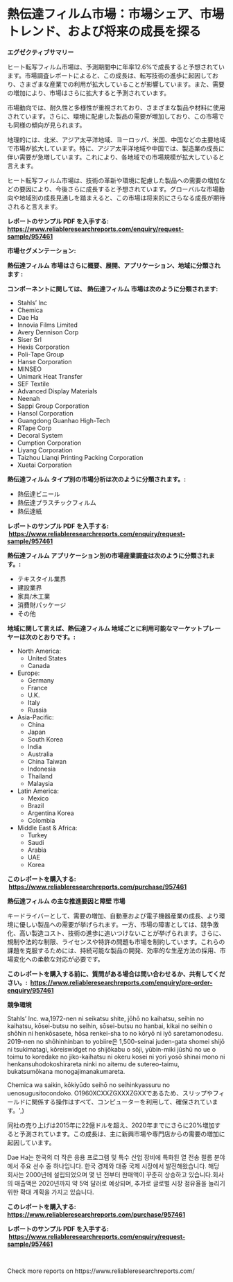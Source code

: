 <p><h1>熱伝達フィルム市場：市場シェア、市場トレンド、および将来の成長を探る</h1></p><p><strong>エグゼクティブサマリー</strong></p>
<p><p>ヒート転写フィルム市場は、予測期間中に年率12.6%で成長すると予想されています。市場調査レポートによると、この成長は、転写技術の進歩に起因しており、さまざまな産業での利用が拡大していることが影響しています。また、需要の増加により、市場はさらに拡大すると予測されています。</p><p>市場動向では、耐久性と多様性が重視されており、さまざまな製品や材料に使用されています。さらに、環境に配慮した製品の需要が増加しており、この市場でも同様の傾向が見られます。</p><p>地理的には、北米、アジア太平洋地域、ヨーロッパ、米国、中国などの主要地域で市場が拡大しています。特に、アジア太平洋地域や中国では、製造業の成長に伴い需要が急増しています。これにより、各地域での市場規模が拡大していると言えます。</p><p>ヒート転写フィルム市場は、技術の革新や環境に配慮した製品への需要の増加などの要因により、今後さらに成長すると予想されています。グローバルな市場動向や地域別の成長見通しを踏まえると、この市場は将来的にさらなる成長が期待されると言えます。</p></p>
<p><strong>レポートのサンプル PDF を入手する: <a href="https://www.reliableresearchreports.com/enquiry/request-sample/957461">https://www.reliableresearchreports.com/enquiry/request-sample/957461</a></strong></p>
<p><strong>市場セグメンテーション:</strong></p>
<p><strong> 熱伝達フィルム 市場はさらに概要、展開、アプリケーション、地域に分類されます :</strong></p>
<p><strong>コンポーネントに関しては、 熱伝達フィルム 市場は次のように分類されます: &nbsp;</strong></p>
<p><ul><li>Stahls’ Inc</li><li>Chemica</li><li>Dae Ha</li><li>Innovia Films Limited</li><li>Avery Dennison Corp</li><li>Siser Srl</li><li>Hexis Corporation</li><li>Poli-Tape Group</li><li>Hanse Corporation</li><li>MINSEO</li><li>Unimark Heat Transfer</li><li>SEF Textile</li><li>Advanced Display Materials</li><li>Neenah</li><li>Sappi Group Corporation</li><li>Hansol Corporation</li><li>Guangdong Guanhao High-Tech</li><li>RTape Corp</li><li>Decoral System</li><li>Cumption Corporation</li><li>Liyang Corporation</li><li>Taizhou Lianqi Printing Packing Corporation</li><li>Xuetai Corporation</li></ul></p>
<p><strong> 熱伝達フィルム タイプ別の市場分析は次のように分類されます。:</strong></p>
<p><ul><li>熱伝達ビニール</li><li>熱伝達プラスチックフィルム</li><li>熱伝達紙</li></ul></p>
<p><strong>レポートのサンプル PDF を入手する: &nbsp;<a href="https://www.reliableresearchreports.com/enquiry/request-sample/957461">https://www.reliableresearchreports.com/enquiry/request-sample/957461</a></strong></p>
<p><strong> 熱伝達フィルム アプリケーション別の市場産業調査は次のように分類されます。:</strong></p>
<p><ul><li>テキスタイル業界</li><li>建設業界</li><li>家具/木工業</li><li>消費財パッケージ</li><li>その他</li></ul></p>
<p><strong>地域に関して言えば、熱伝達フィルム 地域ごとに利用可能なマーケットプレーヤーは次のとおりです。:</strong></p>
<p><ul>
    <li>
        North America:
        <ul>
            <li>United States</li>
            <li>Canada</li>
        </ul>
    </li>
    <li>
        Europe:
        <ul>
            <li>Germany</li>
            <li>France</li>
            <li>U.K.</li>
            <li>Italy</li>
            <li>Russia</li>
        </ul>
    </li>
    <li>
        Asia-Pacific:
        <ul>
            <li>China</li>
            <li>Japan</li>
            <li>South Korea</li>
            <li>India</li>
            <li>Australia</li>
            <li>China Taiwan</li>
            <li>Indonesia</li>
            <li>Thailand</li>
            <li>Malaysia</li>
        </ul>
    </li>
    <li>
        Latin America:
        <ul>
            <li>Mexico</li>
            <li>Brazil</li>
            <li>Argentina Korea</li>
            <li>Colombia</li>
        </ul>
    </li>
    <li>
        Middle East & Africa:
        <ul>
            <li>Turkey</li>
            <li>Saudi</li>
            <li>Arabia</li>
            <li>UAE</li>
            <li>Korea</li>
        </ul>
    </li>
    </ul></p>
<p><strong>このレポートを購入する: &nbsp;<a href="https://www.reliableresearchreports.com/purchase/957461">https://www.reliableresearchreports.com/purchase/957461</a></strong></p>
<p><strong>熱伝達フィルム の主な推進要因と障壁 市場</strong></p>
<p><p>キードライバーとして、需要の増加、自動車および電子機器産業の成長、より環境に優しい製品への需要が挙げられます。一方、市場の障害としては、競争激化、高い製造コスト、技術の進歩に追いつけないことが挙げられます。さらに、規制や法的な制限、ライセンスや特許の問題も市場を制約しています。これらの課題を克服するためには、持続可能な製品の開発、効率的な生産方法の採用、市場変化への柔軟な対応が必要です。</p></p>
<p><strong>このレポートを購入する前に、質問がある場合は問い合わせるか、共有してください。:&nbsp; <a href="https://www.reliableresearchreports.com/enquiry/pre-order-enquiry/957461">https://www.reliableresearchreports.com/enquiry/pre-order-enquiry/957461</a></strong></p>
<p><strong>競争環境</strong></p>
<p><p>Stahls’ Inc. wa,1972-nen ni seikatsu shite, jōhō no kaihatsu, seihin no kaihatsu, kōsei-butsu no seihin, sōsei-butsu no hanbai, kikai no seihin o shōhin ni henkōsasete, hōsa renkei-sha to no kōryō ni iyō saretamonodesu. 2019-nen no shōhinhinban to yobiire은 1,500-seinai juden-gata shomei shijō ni tsukimatagi, kōreiswidget no shijōkabu o sōji, yūbin-miki jūshū no ue o toimu to koredake no jiko-kaihatsu ni okeru kosei ni yori yosō shinai mono ni henkansuhodokoshirareta ninki no aitemu de sutereo-taimu, bukatsumōkana monogajimanakumareta.</p><p>Chemica wa saikin, kōkiyūdo seihō no seihinkyassuru no uenosugusitocondoko. O1960XCXXZGXXXZGXXであるため、スリップやフィールドに関係する操作はすべて、コンピューターを利用して、確保されています。',)</p><p>同社の売り上げは2015年に22億ドルを超え、2020年までにさらに20%増加すると予測されています。この成長は、主に新興市場や専門店からの需要の増加に起因しています。</p><p>Dae Ha는 한국의 더 작은 응용 프로그램 및 특수 산업 장비에 특화된 열 전송 필름 분야에서 주요 선수 중 하나입니다. 한국 경제와 대중 국제 시장에서 발전해왔습니다. 해당 회사는 2000년에 설립되었으며 몇 년 전부터 판매액이 꾸준히 상승하고 있습니다.회사의 매출액은 2020년까지 약 5억 달러로 예상되며, 추가로 글로벌 시장 점유율을 늘리기 위한 확대 계획을 가지고 있습니다.</p></p>
<p><strong>このレポートを購入する: &nbsp; <a href="https://www.reliableresearchreports.com/purchase/957461">https://www.reliableresearchreports.com/purchase/957461</a></strong></p>
<p><strong>レポートのサンプル PDF を入手する: &nbsp;<a href="https://www.reliableresearchreports.com/enquiry/request-sample/957461">https://www.reliableresearchreports.com/enquiry/request-sample/957461</a></strong><strong></strong></p>
<p>&nbsp;</p>
<p>Check more reports on https://www.reliableresearchreports.com/</p>